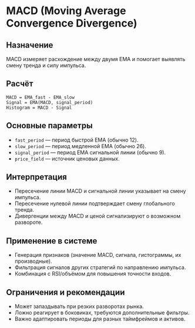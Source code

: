 # MACD (Moving Average Convergence Divergence)

## Назначение
MACD измеряет расхождение между двумя EMA и помогает выявлять смену тренда и силу импульса.

## Расчёт
```
MACD = EMA_fast - EMA_slow
Signal = EMA(MACD, signal_period)
Histogram = MACD - Signal
```

## Основные параметры
- `fast_period` — период быстрой EMA (обычно 12).
- `slow_period` — период медленной EMA (обычно 26).
- `signal_period` — период EMA сигнальной линии (обычно 9).
- `price_field` — источник ценовых данных.

## Интерпретация
- Пересечение линии MACD и сигнальной линии указывает на смену импульса.
- Пересечение нулевой линии подтверждает смену глобального тренда.
- Дивергенции между MACD и ценой сигнализируют о возможном развороте.

## Применение в системе
- Генерация признаков (значение MACD, сигнала, гистограммы, их производные).
- Фильтрация сигналов других стратегий по направлению импульса.
- Комбинация с RSI/объёмом для повышения точности входов.

## Ограничения и рекомендации
- Может запаздывать при резких разворотах рынка.
- Ложно реагирует в боковиках, требуются дополнительные фильтры.
- Важно адаптировать периоды для разных таймфреймов и активов.
